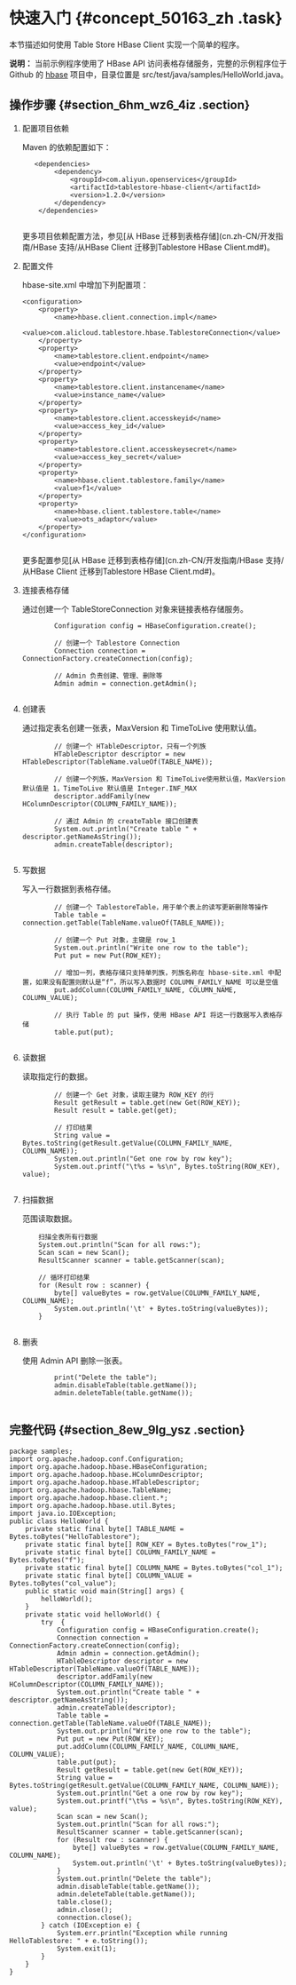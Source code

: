 # 快速入门 {#concept_50163_zh .task}

本节描述如何使用 Table Store HBase Client 实现一个简单的程序。

**说明：** 当前示例程序使用了 HBase API 访问表格存储服务，完整的示例程序位于 Github 的 [hbase](https://github.com/aliyun/aliyun-tablestore-hbase-client) 项目中，目录位置是 src/test/java/samples/HelloWorld.java。

## 操作步骤 {#section_6hm_wz6_4iz .section}

1.  配置项目依赖 

    Maven 的依赖配置如下：

    ``` {#codeblock_b87_9gg_2ka .language-xml}
       <dependencies>
            <dependency>
                <groupId>com.aliyun.openservices</groupId>
                <artifactId>tablestore-hbase-client</artifactId>
                <version>1.2.0</version>
            </dependency>
        </dependencies>
    							
    ```

    更多项目依赖配置方法，参见[从 HBase 迁移到表格存储](cn.zh-CN/开发指南/HBase 支持/从HBase Client 迁移到Tablestore HBase Client.md#)。

2.  配置文件 

    hbase-site.xml 中增加下列配置项：

    ``` {#codeblock_eki_xw9_b0a .language-xml}
    <configuration>
        <property>
            <name>hbase.client.connection.impl</name>
            <value>com.alicloud.tablestore.hbase.TablestoreConnection</value>
        </property>
        <property>
            <name>tablestore.client.endpoint</name>
            <value>endpoint</value>
        </property>
        <property>
            <name>tablestore.client.instancename</name>
            <value>instance_name</value>
        </property>
        <property>
            <name>tablestore.client.accesskeyid</name>
            <value>access_key_id</value>
        </property>
        <property>
            <name>tablestore.client.accesskeysecret</name>
            <value>access_key_secret</value>
        </property>
        <property>
            <name>hbase.client.tablestore.family</name>
            <value>f1</value>
        </property>
        <property>
            <name>hbase.client.tablestore.table</name>
            <value>ots_adaptor</value>
        </property>
    </configuration>
    							
    ```

    更多配置参见[从 HBase 迁移到表格存储](cn.zh-CN/开发指南/HBase 支持/从HBase Client 迁移到Tablestore HBase Client.md#)。

3.  连接表格存储 

    通过创建一个 TableStoreConnection 对象来链接表格存储服务。

    ``` {#codeblock_3o0_qeq_6in .language-java}
            Configuration config = HBaseConfiguration.create();
    
            // 创建一个 Tablestore Connection
            Connection connection = ConnectionFactory.createConnection(config);
    
            // Admin 负责创建、管理、删除等
            Admin admin = connection.getAdmin();
    							
    ```

4.  创建表 

    通过指定表名创建一张表，MaxVersion 和 TimeToLive 使用默认值。

    ``` {#codeblock_amn_q8j_agp .language-java}
            // 创建一个 HTableDescriptor，只有一个列族
            HTableDescriptor descriptor = new HTableDescriptor(TableName.valueOf(TABLE_NAME));
    
            // 创建一个列族，MaxVersion 和 TimeToLive使用默认值，MaxVersion 默认值是 1，TimeToLive 默认值是 Integer.INF_MAX
            descriptor.addFamily(new HColumnDescriptor(COLUMN_FAMILY_NAME));
    
            // 通过 Admin 的 createTable 接口创建表
            System.out.println("Create table " + descriptor.getNameAsString());
            admin.createTable(descriptor);
    							
    ```

5.  写数据 

    写入一行数据到表格存储。

    ``` {#codeblock_sii_u7d_aoc .language-java}
            // 创建一个 TablestoreTable，用于单个表上的读写更新删除等操作
            Table table = connection.getTable(TableName.valueOf(TABLE_NAME));
    
            // 创建一个 Put 对象，主键是 row_1
            System.out.println("Write one row to the table");
            Put put = new Put(ROW_KEY);
    
            // 增加一列，表格存储只支持单列族，列族名称在 hbase-site.xml 中配置，如果没有配置则默认是“f”，所以写入数据时 COLUMN_FAMILY_NAME 可以是空值
            put.addColumn(COLUMN_FAMILY_NAME, COLUMN_NAME, COLUMN_VALUE);
    
            // 执行 Table 的 put 操作，使用 HBase API 将这一行数据写入表格存储
            table.put(put);
    							
    ```

6.  读数据 

    读取指定行的数据。

    ``` {#codeblock_umf_53s_4ps .language-java}
            // 创建一个 Get 对象，读取主键为 ROW_KEY 的行
            Result getResult = table.get(new Get(ROW_KEY));
            Result result = table.get(get);
    
            // 打印结果
            String value = Bytes.toString(getResult.getValue(COLUMN_FAMILY_NAME, COLUMN_NAME));
            System.out.println("Get one row by row key");
            System.out.printf("\t%s = %s\n", Bytes.toString(ROW_KEY), value);
    							
    ```

7.  扫描数据 

    范围读取数据。

    ``` {#codeblock_e9o_eze_kvy .language-java}
        扫描全表所有行数据
        System.out.println("Scan for all rows:");
        Scan scan = new Scan();
        ResultScanner scanner = table.getScanner(scan);
    
        // 循环打印结果
        for (Result row : scanner) {
            byte[] valueBytes = row.getValue(COLUMN_FAMILY_NAME, COLUMN_NAME);
            System.out.println('\t' + Bytes.toString(valueBytes));
        }
    							
    ```

8.  删表 

    使用 Admin API 删除一张表。

    ``` {#codeblock_uwx_gmw_0m4 .language-java}
            print("Delete the table");
            admin.disableTable(table.getName());
            admin.deleteTable(table.getName());
    							
    ```


## 完整代码 {#section_8ew_9lg_ysz .section}

``` {#codeblock_kki_ikt_2jn .language-java}
package samples;
import org.apache.hadoop.conf.Configuration;
import org.apache.hadoop.hbase.HBaseConfiguration;
import org.apache.hadoop.hbase.HColumnDescriptor;
import org.apache.hadoop.hbase.HTableDescriptor;
import org.apache.hadoop.hbase.TableName;
import org.apache.hadoop.hbase.client.*;
import org.apache.hadoop.hbase.util.Bytes;
import java.io.IOException;
public class HelloWorld {
    private static final byte[] TABLE_NAME = Bytes.toBytes("HelloTablestore");
    private static final byte[] ROW_KEY = Bytes.toBytes("row_1");
    private static final byte[] COLUMN_FAMILY_NAME = Bytes.toBytes("f");
    private static final byte[] COLUMN_NAME = Bytes.toBytes("col_1");
    private static final byte[] COLUMN_VALUE = Bytes.toBytes("col_value");
    public static void main(String[] args) {
        helloWorld();
    }
    private static void helloWorld() {
        try  {
            Configuration config = HBaseConfiguration.create();
            Connection connection = ConnectionFactory.createConnection(config);
            Admin admin = connection.getAdmin();
            HTableDescriptor descriptor = new HTableDescriptor(TableName.valueOf(TABLE_NAME));
            descriptor.addFamily(new HColumnDescriptor(COLUMN_FAMILY_NAME));
            System.out.println("Create table " + descriptor.getNameAsString());
            admin.createTable(descriptor);
            Table table = connection.getTable(TableName.valueOf(TABLE_NAME));
            System.out.println("Write one row to the table");
            Put put = new Put(ROW_KEY);
            put.addColumn(COLUMN_FAMILY_NAME, COLUMN_NAME, COLUMN_VALUE);
            table.put(put);
            Result getResult = table.get(new Get(ROW_KEY));
            String value = Bytes.toString(getResult.getValue(COLUMN_FAMILY_NAME, COLUMN_NAME));
            System.out.println("Get a one row by row key");
            System.out.printf("\t%s = %s\n", Bytes.toString(ROW_KEY), value);
            Scan scan = new Scan();
            System.out.println("Scan for all rows:");
            ResultScanner scanner = table.getScanner(scan);
            for (Result row : scanner) {
                byte[] valueBytes = row.getValue(COLUMN_FAMILY_NAME, COLUMN_NAME);
                System.out.println('\t' + Bytes.toString(valueBytes));
            }
            System.out.println("Delete the table");
            admin.disableTable(table.getName());
            admin.deleteTable(table.getName());
            table.close();
            admin.close();
            connection.close();
        } catch (IOException e) {
            System.err.println("Exception while running HelloTablestore: " + e.toString());
            System.exit(1);
        }
    }
}
			
```

